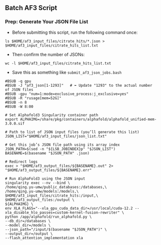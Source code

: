 ## Batch AF3 Script
### Prep: Generate Your JSON File List
- Before submitting this script, run the following command once:
```
ls $HOME/af3_input_files/citrate_hits/*.json > $HOME/af3_input_files/citrate_hits_list.txt

```

- Then confirm the number of JSONs:
```
wc -l $HOME/af3_input_files/citrate_hits_list.txt
```

- Save this as something like ```submit_af3_json_jobs.bash```

```#!/bin/bash
#BSUB -q gpu
#BSUB -J "af3_json[1-1293]"   # ⬅️ Update "1293" to the actual number of JSON files
#BSUB -gpu "num=1:mode=exclusive_process:j_exclusive=yes"
#BSUB -R "rusage[mem=52G]"
#BSUB -n 8
#BSUB -W 8:00

# Set Alphafold3 Singularity container path
export ALPHAIMG=/share/pkg/containers/alphafold/alphafold_unified-mem-3.0.0.sif

# Path to list of JSON input files (you’ll generate this list)
JSON_LIST="$HOME/af3_input_files/json_list.txt"

# Get this job’s JSON file path using its array index
JSON_PATH=$(sed -n "${LSB_JOBINDEX}p" "$JSON_LIST")
BASENAME=$(basename "$JSON_PATH" .json)

# Redirect logs
exec > "$HOME/af3_output_files/${BASENAME}.out" 2> "$HOME/af3_output_files/${BASENAME}.err"

# Run AlphaFold3 using the JSON input
singularity exec --nv --bind \
/home/qing.yu-umw/public_databases:/databases,\
/home/qing.yu-umw/models:/models,\
$HOME/af3_input_files/citrate_hits:/input,\
$HOME/af3_output_files:/output \
${ALPHAIMG} \
env XLA_FLAGS="--xla_gpu_cuda_data_dir=/usr/local/cuda-12.2 --xla_disable_hlo_passes=custom-kernel-fusion-rewriter" \
python /app/alphafold/run_alphafold.py \
--db_dir=/databases \
--model_dir=/models \
--json_path="/input/$(basename "$JSON_PATH")" \
--output_dir=/output \
--flash_attention_implementation xla
```

